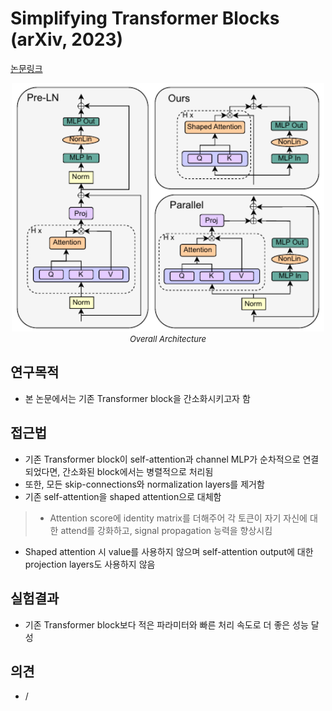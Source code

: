 # Simplifying Transformer Blocks (arXiv, 2023)

[논문링크](https://arxiv.org/abs/2311.01906)

<p align="center">
    <img width="500" alt='fig1' src="../img/he2023simplifying.png?raw=true"></br>
    <em><font size=2>Overall Architecture</font></em>
</p>

## 연구목적
- 본 논문에서는 기존 Transformer block을 간소화시키고자 함

## 접근법
- 기존 Transformer block이 self-attention과 channel MLP가 순차적으로 연결되었다면, 간소화된 block에서는 병렬적으로 처리됨
- 또한, 모든 skip-connections와 normalization layers를 제거함
- 기존 self-attention을 shaped attention으로 대체함
> - Attention score에 identity matrix를 더해주어 각 토큰이 자기 자신에 대한 attend를 강화하고, signal propagation 능력을 향상시킴
- Shaped attention 시 value를 사용하지 않으며 self-attention output에 대한 projection layers도 사용하지 않음

## 실험결과
- 기존 Transformer block보다 적은 파라미터와 빠른 처리 속도로 더 좋은 성능 달성

## 의견
- /